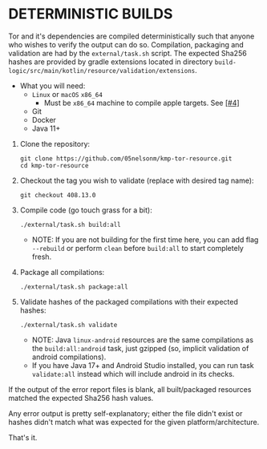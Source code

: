 # DETERMINISTIC BUILDS

Tor and it's dependencies are compiled deterministically such that anyone who wishes to verify 
the output can do so. Compilation, packaging and validation are had by the `external/task.sh` 
script. The expected Sha256 hashes are provided by gradle extensions located in directory 
`build-logic/src/main/kotlin/resource/validation/extensions`.

- What you will need:
    - `Linux` or `macOS` `x86_64`
        - Must be `x86_64` machine to compile apple targets. See [[#4]][issue-4]
    - Git
    - Docker
    - Java 11+

1) Clone the repository:
   ```shell
   git clone https://github.com/05nelsonm/kmp-tor-resource.git
   cd kmp-tor-resource
   ```

<!-- TAG_VERSION -->

2) Checkout the tag you wish to validate (replace with desired tag name):
   ```shell
   git checkout 408.13.0
   ```

3) Compile code (go touch grass for a bit):
   ```shell
   ./external/task.sh build:all
   ```
   - NOTE: If you are not building for the first time here, you can add flag `--rebuild` 
     or perform `clean` before `build:all` to start completely fresh.

4) Package all compilations:
   ```shell
   ./external/task.sh package:all
   ```

5) Validate hashes of the packaged compilations with their expected hashes:
   ```shell
   ./external/task.sh validate
   ```
   - NOTE: Java `linux-android` resources are the same compilations as the `build:all:android` 
     task, just gzipped (so, implicit validation of android compilations).
   - If you have Java 17+ and Android Studio installed, you can run task `validate:all` instead 
     which will include android in its checks.

If the output of the error report files is blank, all built/packaged resources matched the 
expected Sha256 hash values.

Any error output is pretty self-explanatory; either the file didn't exist or hashes didn't 
match what was expected for the given platform/architecture.

That's it.

[issue-4]: https://github.com/05nelsonm/kmp-tor-resource/issues/4
